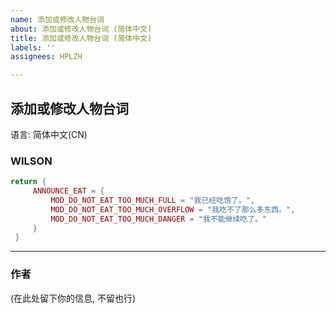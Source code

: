 ```yaml
---
name: 添加或修改人物台词
about: 添加或修改人物台词 (简体中文)
title: 添加或修改人物台词 (简体中文)
labels: ''
assignees: HPLZH

---
```


## 添加或修改人物台词

语言: 简体中文(CN)

### WILSON

```lua
return { 
     ANNOUNCE_EAT = { 
         MOD_DO_NOT_EAT_TOO_MUCH_FULL = "我已经吃饱了。", 
         MOD_DO_NOT_EAT_TOO_MUCH_OVERFLOW = "我吃不了那么多东西。", 
         MOD_DO_NOT_EAT_TOO_MUCH_DANGER = "我不能继续吃了。" 
     } 
 }
```

---

### 作者

(在此处留下你的信息, 不留也行)
